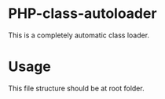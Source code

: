 # PHP-class-autoloader
This is a completely automatic class loader.

# Usage
This file structure should be at root folder.
